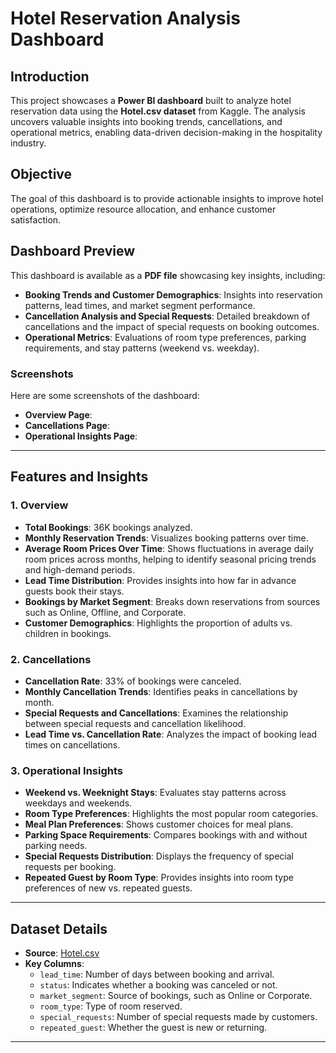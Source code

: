 # Hotel Reservation Analysis Dashboard

## Introduction
This project showcases a **Power BI dashboard** built to analyze hotel reservation data using the **Hotel.csv dataset** from Kaggle. The analysis uncovers valuable insights into booking trends, cancellations, and operational metrics, enabling data-driven decision-making in the hospitality industry.

## Objective
The goal of this dashboard is to provide actionable insights to improve hotel operations, optimize resource allocation, and enhance customer satisfaction.

## Dashboard Preview
This dashboard is available as a **PDF file** showcasing key insights, including:
- **Booking Trends and Customer Demographics**: Insights into reservation patterns, lead times, and market segment performance.
- **Cancellation Analysis and Special Requests**: Detailed breakdown of cancellations and the impact of special requests on booking outcomes.
- **Operational Metrics**: Evaluations of room type preferences, parking requirements, and stay patterns (weekend vs. weekday).

### Screenshots
Here are some screenshots of the dashboard:
- **Overview Page**: 
- **Cancellations Page**: 
- **Operational Insights Page**: 

---

## Features and Insights

### **1. Overview**
- **Total Bookings**: 36K bookings analyzed.
- **Monthly Reservation Trends**: Visualizes booking patterns over time.
- **Average Room Prices Over Time**: Shows fluctuations in average daily room prices across months, helping to identify seasonal pricing trends and high-demand periods.
- **Lead Time Distribution**: Provides insights into how far in advance guests book their stays.
- **Bookings by Market Segment**: Breaks down reservations from sources such as Online, Offline, and Corporate.
- **Customer Demographics**: Highlights the proportion of adults vs. children in bookings.

### **2. Cancellations**
- **Cancellation Rate**: 33% of bookings were canceled.
- **Monthly Cancellation Trends**: Identifies peaks in cancellations by month.
- **Special Requests and Cancellations**: Examines the relationship between special requests and cancellation likelihood.
- **Lead Time vs. Cancellation Rate**: Analyzes the impact of booking lead times on cancellations.

### **3. Operational Insights**
- **Weekend vs. Weeknight Stays**: Evaluates stay patterns across weekdays and weekends.
- **Room Type Preferences**: Highlights the most popular room categories.
- **Meal Plan Preferences**: Shows customer choices for meal plans.
- **Parking Space Requirements**: Compares bookings with and without parking needs.
- **Special Requests Distribution**: Displays the frequency of special requests per booking.
- **Repeated Guest by Room Type**: Provides insights into room type preferences of new vs. repeated guests.

---

## Dataset Details
- **Source**: [Hotel.csv](https://www.kaggle.com/datasets/ahmedwaelnasef/hotel-booking/data)
- **Key Columns**:
  - `lead_time`: Number of days between booking and arrival.
  - `status`: Indicates whether a booking was canceled or not.
  - `market_segment`: Source of bookings, such as Online or Corporate.
  - `room_type`: Type of room reserved.
  - `special_requests`: Number of special requests made by customers.
  - `repeated_guest`: Whether the guest is new or returning.

---
